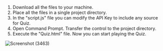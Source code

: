 1. Download all the files to your machine.
2. Place all the files in a single project directory.
3. In the "script.js" file you can modify the API Key to include any source for Quiz.
4. Open Command Prompt. Transfer the control to the project directory.
5. Execute the "Quiz.html" file. Now you can start playing the Quiz.

![Screenshot (3463)](https://github.com/user-attachments/assets/24a4ab5e-30a5-455d-824c-da7b68c835dc)
